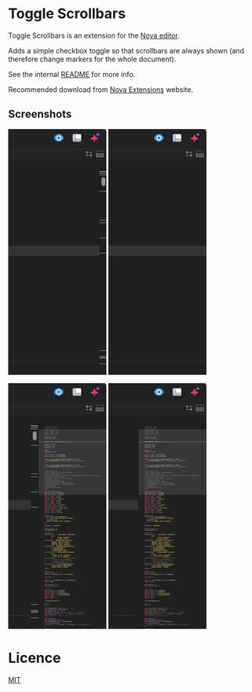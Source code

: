 # Toggle Scrollbars

Toggle Scrollbars is an extension for the [Nova editor](https://nova.app).

Adds a simple checkbox toggle so that scrollbars are always shown (and therefore change markers for the whole document).

See the internal [README](/Toggle%20Scrollbars.novaextension/README.md) for more info.

Recommended download from [Nova Extensions](https://extensions.panic.com/extensions/com.gingerbeardman/com.gingerbeardman.scrollbars/) website.

## Screenshots

![on-off](https://raw.githubusercontent.com/gingerbeardman/Always-Show-Scrollbars/refs/heads/main/scrollbars-on-minimap-off.png) ![off-off](https://raw.githubusercontent.com/gingerbeardman/Always-Show-Scrollbars/refs/heads/main/scrollbars-off-minimap-off.png) 

![on-on](https://raw.githubusercontent.com/gingerbeardman/Always-Show-Scrollbars/refs/heads/main/scrollbars-on-minimap-on.png) ![off-on](https://raw.githubusercontent.com/gingerbeardman/Always-Show-Scrollbars/refs/heads/main/scrollbars-off-minimap-on.png)

# Licence

[MIT](/LICENSE)
